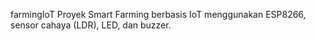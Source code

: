 farmingIoT
Proyek Smart Farming berbasis IoT menggunakan ESP8266, sensor cahaya (LDR), LED, dan buzzer.
